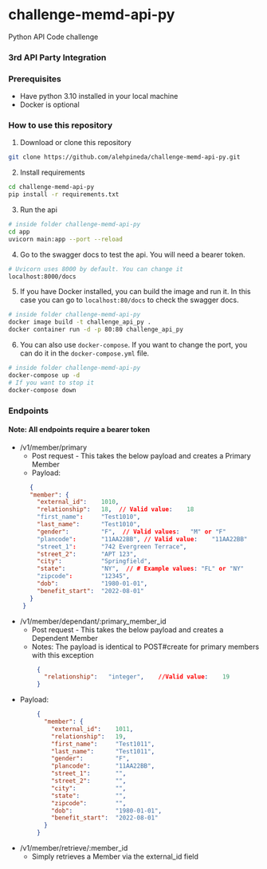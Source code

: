 # challenge-memd-api-py
Python API Code challenge

### 3rd API Party Integration

### Prerequisites

- Have python 3.10 installed in your local machine
- Docker is optional

### How to use this repository

1. Download or clone this repository

```bash
git clone https://github.com/alehpineda/challenge-memd-api-py.git
```

2. Install requirements

```bash
cd challenge-memd-api-py
pip install -r requirements.txt
```

3. Run the api

```bash
# inside folder challenge-memd-api-py
cd app
uvicorn main:app --port --reload
```

4. Go to the swagger docs to test the api. You will need a bearer token.

```bash
# Uvicorn uses 8000 by default. You can change it 
localhost:8000/docs
```

5. If you have Docker installed, you can build the image and run it. In this case you can go to `localhost:80/docs` to check the swagger docs.

```bash
# inside folder challenge-memd-api-py
docker image build -t challenge_api_py .
docker container run -d -p 80:80 challenge_api_py
```

6. You can also use `docker-compose`. If you want to change the port, you can do it in the `docker-compose.yml` file.

```bash
# inside folder challenge-memd-api-py
docker-compose up -d
# If you want to stop it
docker-compose down
```


### Endpoints

#### Note: All endpoints require a bearer token

- /v1/member/primary
  - Post request - This takes the below payload and creates a Primary Member
  - Payload:

```json
      {
      "member": { 
        "external_id":    1010,
        "relationship":   18,  // Valid value:    18
        "first_name":     "Test1010",
        "last_name":      "Test1010",
        "gender":         "F",  // Valid values:   "M" or "F"
        "plancode":       "11AA22BB", // Valid value:    "11AA22BB"
        "street_1":       "742 Evergreen Terrace",
        "street_2":       "APT 123",
        "city":           "Springfield",
        "state":          "NY",  // # Example values: "FL" or "NY"
        "zipcode":        "12345",
        "dob":            "1980-01-01",
        "benefit_start":  "2022-08-01"
      }
    }
```

- /v1/member/dependant/:primary_member_id
  - Post request - This takes the below payload and creates a Dependent Member
  - Notes: The payload is identical to POST#create for primary members with this exception

```json
        {
          "relationship":   "integer",    //Valid value:    19
        }
```

  - Payload:

```json
        {
          "member": { 
            "external_id":    1011,
            "relationship":   19,
            "first_name":     "Test1011",
            "last_name":      "Test1011",
            "gender":         "F",
            "plancode":       "11AA22BB",
            "street_1":       "",
            "street_2":       "",
            "city":           "",
            "state":          "",
            "zipcode":        "",
            "dob":            "1980-01-01",
            "benefit_start":  "2022-08-01"
          }
        }

```

- /v1/member/retrieve/:member_id
  - Simply retrieves a Member via the external_id field


